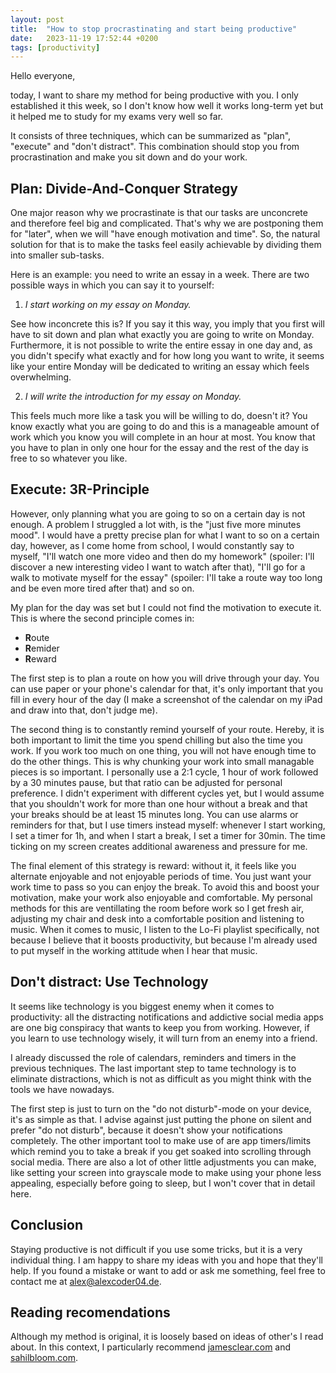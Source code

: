 ```yaml
---
layout: post
title:  "How to stop procrastinating and start being productive"
date:   2023-11-19 17:52:44 +0200
tags: [productivity]
---
```


Hello everyone,

today, I want to share my method for being productive with you. I only
established it this week, so I don't know how well it works long-term yet but it
helped me to study for my exams very well so far.

It consists of three techniques, which can be summarized as "plan", "execute"
and "don't distract". This combination should stop you from procrastination and
make you sit down and do your work.

## Plan: Divide-And-Conquer Strategy

One major reason why we procrastinate is that our tasks are unconcrete and
therefore feel big and complicated. That's why we are postponing them for
"later", when  we will "have enough motivation and time". So, the natural
solution for that is to make the tasks feel easily achievable by dividing them
into smaller sub-tasks.

Here is an example: you need to write an essay in a week. There are two possible
ways in which you can say it to yourself:

1. *I start working on my essay on Monday.*

See how inconcrete this is? If you say it this way, you imply that you first
will have to sit down and plan what exactly you are going to write on Monday.
Furthermore, it is not possible to write the entire essay in one day and, as you
didn't specify what exactly and for how long you want to write, it seems like
your entire Monday will be dedicated to writing an essay which feels
overwhelming.

2. *I will write the introduction for my essay on Monday.*

This feels much more like a task you will be willing to do, doesn't it? You know
exactly what you are going to do and this is a manageable amount of work which you
know you will complete in an hour at most. You know that you have to plan in
only one hour for the essay and the rest of the day is free to so whatever you
like.

## Execute: 3R-Principle

However, only planning what you are going to so on a certain day is not enough.
A problem I struggled a lot with, is the "just five more minutes mood". I would
have a pretty precise plan for what I want to so on a certain day, however, as I
come home from school, I would constantly say to myself, "I'll watch one more
video and then do my homework" (spoiler: I'll discover a new interesting video I
want to watch after that), "I'll go for a walk to motivate myself for the essay"
(spoiler: I'll take a route way too long and be even more tired after that)
and so on.

My plan for the day was set but I could not find the motivation to execute it.
This is where the second principle comes in:

 - **R**oute
 - **R**emider
 - **R**eward

The first step is to plan a route on how you will drive through your day. You
can use paper or your phone's calendar for that, it's only important that you
fill in every hour of the day (I make a screenshot of the calendar on my iPad
and draw into that, don't judge me).

The second thing is to constantly remind yourself of your route. Hereby, it is
both important to limit the time you spend chilling but also the time you work.
If you work too much on one thing, you will not have enough time to do the other
things. This is why chunking your work into small managable pieces is so
important. I personally use a 2:1 cycle, 1 hour of work followed by a 30 minutes
pause, but that ratio can be adjusted for personal preference. I didn't
experiment with different cycles yet, but I would assume that you shouldn't work
for more than one hour without a break and that your breaks should be at least
15 minutes long. You can use alarms or reminders for that, but I use timers
instead myself: whenever I start working, I set a timer for 1h, and when I start
a break, I set a timer for 30min. The time ticking on my screen creates
additional awareness and pressure for me.

The final element of this strategy is reward: without it, it feels like you
alternate enjoyable and not enjoyable periods of time. You just want your work
time to pass so you can enjoy the break. To avoid this and boost your
motivation, make your work also enjoyable and comfortable. My personal methods
for this are ventillating the room before work so I get fresh air, adjusting my
chair and desk into a comfortable position and listening to music. When it comes
to music, I listen to the Lo-Fi playlist specifically, not because I believe
that it boosts productivity, but because I'm already used to put myself in the
working attitude when I hear that music.

## Don't distract: Use Technology

It seems like technology is you biggest enemy when it comes to productivity: all
the distracting notifications and addictive social media apps are one big
conspiracy that wants to keep you from working. However, if you learn to use
technology wisely, it will turn from an enemy into a friend.

I already discussed the role of calendars, reminders and timers in the previous
techniques. The last important step to tame technology is to eliminate
distractions, which is not as difficult as you might think with the tools we
have nowadays.

The first step is just to turn on the "do not disturb"-mode on your device, it's
as simple as that. I advise against just putting the phone on silent and prefer
"do not disturb", because it doesn't show your notifications completely. The other
important tool to make use of are app timers/limits which remind you to take a
break if you get soaked into scrolling through social media. There are also a
lot of other little adjustments you can make, like setting your screen into
grayscale mode to make using your phone less appealing, especially before going
to sleep, but I won't cover that in detail here.

## Conclusion

Staying productive is not difficult if you use some tricks, but it is a very
individual thing. I am happy to share my ideas with you and hope that they'll
help. If you found a mistake or want to add or ask me something, feel free to
contact me at [alex@alexcoder04.de](mailto:alex@alexcoder04.de).

## Reading recomendations

Although my method is original, it is loosely based on ideas of other's I read
about. In this context, I particularly recommend
<a href="https://jamesclear.com/articles" target="_blank">jamesclear.com</a> and
<a href="https://www.sahilbloom.com/articles" target="_blank">sahilbloom.com</a>.


